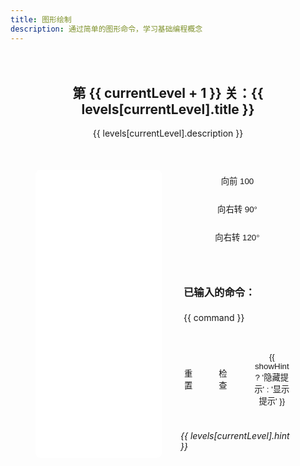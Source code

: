 ```yaml
---
title: 图形绘制
description: 通过简单的图形命令，学习基础编程概念
---
```


<script setup>
import { ref, onMounted } from 'vue'

const canvas = ref(null)
const ctx = ref(null)
const commands = ref([])
const currentLevel = ref(0)
const showHint = ref(false)
const toastVisible = ref(false)
const toastMessage = ref('')

const levels = [
  {
    title: '画一个正方形',
    description: '使用以下命令画一个正方形：\n向前 100\n向右转 90\n向前 100\n向右转 90\n向前 100\n向右转 90\n向前 100',
    solution: ['forward 100', 'right 90', 'forward 100', 'right 90', 'forward 100', 'right 90', 'forward 100'],
    hint: '正方形有四条相等的边和四个直角'
  },
  {
    title: '画一个三角形',
    description: '使用以下命令画一个三角形：\n向前 100\n向右转 120\n向前 100\n向右转 120\n向前 100',
    solution: ['forward 100', 'right 120', 'forward 100', 'right 120', 'forward 100'],
    hint: '等边三角形的每个角都是120度'
  }
]

const addCommand = (command) => {
  commands.value.push(command)
  executeCommand(command)
}

const executeCommand = (command) => {
  const [action, value] = command.split(' ')
  const num = parseInt(value)

  if (action === 'forward') {
    ctx.value.beginPath()
    ctx.value.moveTo(turtle.x, turtle.y)
    turtle.x += Math.cos(turtle.angle * Math.PI / 180) * num
    turtle.y += Math.sin(turtle.angle * Math.PI / 180) * num
    ctx.value.lineTo(turtle.x, turtle.y)
    ctx.value.stroke()
  } else if (action === 'right') {
    turtle.angle += num
  }
}

const turtle = {
  x: 150,
  y: 150,
  angle: 0
}

const resetCanvas = () => {
  if (!canvas.value) return
  ctx.value.clearRect(0, 0, canvas.value.width, canvas.value.height)
  turtle.x = 150
  turtle.y = 150
  turtle.angle = 0
  commands.value = []
}

const checkSolution = () => {
  const currentSolution = levels[currentLevel.value].solution
  if (commands.value.join(',') === currentSolution.join(',')) {
    displayToast('太棒了！你成功了！')
    if (currentLevel.value < levels.length - 1) {
      setTimeout(() => {
        currentLevel.value++
        resetCanvas()
      }, 1000)
    }
  } else {
    displayToast('再试试看！')
  }
}

const displayToast = (message) => {
  toastMessage.value = message
  toastVisible.value = true
  setTimeout(() => {
    toastVisible.value = false
  }, 2000)
}

onMounted(() => {
  if (canvas.value) {
    ctx.value = canvas.value.getContext('2d')
    ctx.value.strokeStyle = 'var(--vp-c-brand)'
    ctx.value.lineWidth = 2
  }
})
</script>

<div class="kids-drawing-container">
      <div class="game-header">
        <h2>第 {{ currentLevel + 1 }} 关：{{ levels[currentLevel].title }}</h2>
        <p class="level-description">{{ levels[currentLevel].description }}</p>
      </div>
      <div class="game-content">
        <div class="canvas-container">
          <canvas ref="canvas" width="300" height="300"></canvas>
        </div>
        <div class="controls">
          <div class="command-buttons">
            <button @click="addCommand('forward 100')">向前 100</button>
            <button @click="addCommand('right 90')">向右转 90°</button>
            <button @click="addCommand('right 120')">向右转 120°</button>
          </div>
          <div class="command-list">
            <h3>已输入的命令：</h3>
            <div class="commands">
              <div v-for="(command, index) in commands" :key="index" class="command">
                {{ command }}
              </div>
            </div>
          </div>
          <div class="action-buttons">
            <button @click="resetCanvas">重置</button>
            <button @click="checkSolution">检查</button>
            <button @click="showHint = !showHint" class="hint-button">
              {{ showHint ? '隐藏提示' : '显示提示' }}
            </button>
          </div>
          <div v-if="showHint" class="hint-text">
            {{ levels[currentLevel].hint }}
          </div>
        </div>
      </div>
      <div class="toast" :class="{ show: toastVisible }">
        {{ toastMessage }}
      </div>
    </div>


<style scoped>
.kids-drawing-container {
  max-width: 800px;
  margin: 0 auto;
  padding: 20px;
}
.game-header {
  text-align: center;
  margin-bottom: 30px;
}
.level-description {
  color: var(--vp-c-text-2);
  white-space: pre-line;
}
.game-content {
  display: grid;
  grid-template-columns: 1fr 1fr;
  gap: 20px;
  background: var(--vp-c-bg-soft);
  border-radius: 8px;
  padding: 20px;
}
.canvas-container {
  background: white;
  border-radius: 8px;
  padding: 10px;
}
canvas {
  border: 2px solid var(--vp-c-divider);
  border-radius: 4px;
}
.controls {
  display: flex;
  flex-direction: column;
  gap: 20px;
}
.command-buttons {
  display: grid;
  grid-template-columns: repeat(auto-fit, minmax(120px, 1fr));
  gap: 10px;
}
.command-list {
  background: var(--vp-c-bg);
  border-radius: 8px;
  padding: 15px;
}
.commands {
  font-family: var(--vp-font-family-mono);
  color: var(--vp-c-text-2);
}
.command {
  padding: 4px 0;
}
.action-buttons {
  display: flex;
  gap: 10px;
}
button {
  padding: 8px 16px;
  border: 1px solid var(--vp-c-divider);
  border-radius: 4px;
  background: var(--vp-c-bg);
  color: var(--vp-c-text-2);
  cursor: pointer;
  transition: all 0.2s;
}
button:hover {
  background: var(--vp-c-brand);
  color: white;
  border-color: var(--vp-c-brand);
}
.hint-button {
  background: var(--vp-c-bg-soft);
}
.hint-text {
  padding: 10px;
  background: var(--vp-c-bg);
  border-radius: 4px;
  color: var(--vp-c-text-2);
  font-style: italic;
}
.toast {
  position: fixed;
  bottom: 20px;
  left: 50%;
  transform: translateX(-50%) translateY(100%);
  background: var(--vp-c-brand);
  color: white;
  padding: 10px 20px;
  border-radius: 4px;
  transition: transform 0.3s;
  opacity: 0;
}
.toast.show {
  transform: translateX(-50%) translateY(0);
  opacity: 1;
}
</style> 